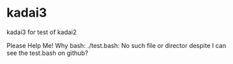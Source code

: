 # kadai3
kadai3 for test of kadai2

Please Help Me!
Why
bash: ./test.bash: No such file or director
despite I can see the test.bash on github?
